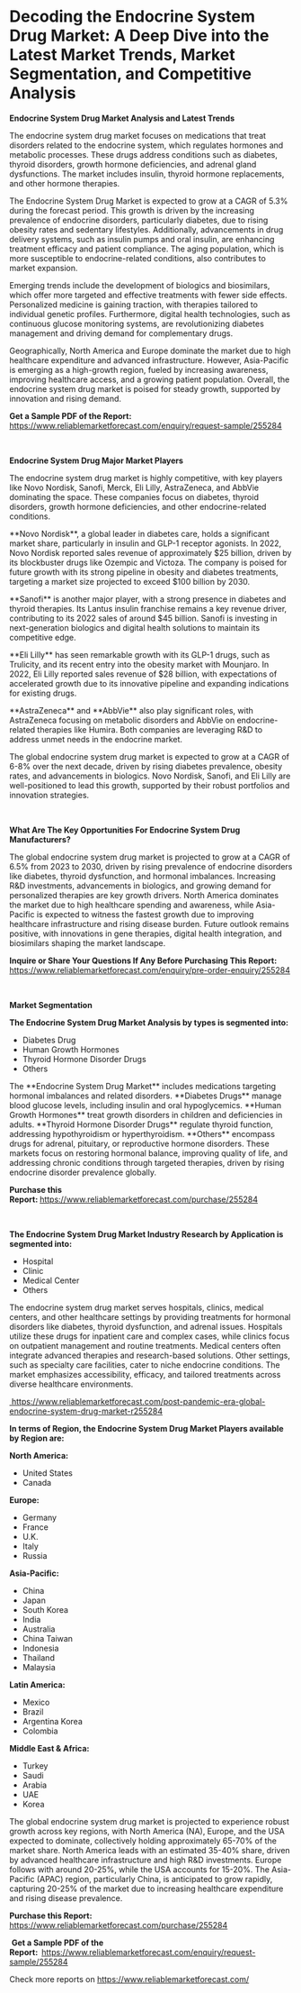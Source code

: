 <p><h1>Decoding the Endocrine System Drug Market: A Deep Dive into the Latest Market Trends, Market Segmentation, and Competitive Analysis</h1></p><p><strong>Endocrine System Drug Market Analysis and Latest Trends</strong></p>
<p><p>The endocrine system drug market focuses on medications that treat disorders related to the endocrine system, which regulates hormones and metabolic processes. These drugs address conditions such as diabetes, thyroid disorders, growth hormone deficiencies, and adrenal gland dysfunctions. The market includes insulin, thyroid hormone replacements, and other hormone therapies.</p><p>The Endocrine System Drug Market is expected to grow at a CAGR of 5.3% during the forecast period. This growth is driven by the increasing prevalence of endocrine disorders, particularly diabetes, due to rising obesity rates and sedentary lifestyles. Additionally, advancements in drug delivery systems, such as insulin pumps and oral insulin, are enhancing treatment efficacy and patient compliance. The aging population, which is more susceptible to endocrine-related conditions, also contributes to market expansion.</p><p>Emerging trends include the development of biologics and biosimilars, which offer more targeted and effective treatments with fewer side effects. Personalized medicine is gaining traction, with therapies tailored to individual genetic profiles. Furthermore, digital health technologies, such as continuous glucose monitoring systems, are revolutionizing diabetes management and driving demand for complementary drugs.</p><p>Geographically, North America and Europe dominate the market due to high healthcare expenditure and advanced infrastructure. However, Asia-Pacific is emerging as a high-growth region, fueled by increasing awareness, improving healthcare access, and a growing patient population. Overall, the endocrine system drug market is poised for steady growth, supported by innovation and rising demand.</p></p>
<p><strong>Get a Sample PDF of the Report:&nbsp;</strong> <a href="https://www.reliablemarketforecast.com/enquiry/request-sample/255284?utm_campaign=1842&utm_medium=2&utm_source=Github&utm_content=ia&utm_term=21012025&utm_id=endocrine-system-drug">https://www.reliablemarketforecast.com/enquiry/request-sample/255284</a></p>
<p>&nbsp;</p>
<p><strong>Endocrine System Drug Major Market Players</strong></p>
<p><p>The endocrine system drug market is highly competitive, with key players like Novo Nordisk, Sanofi, Merck, Eli Lilly, AstraZeneca, and AbbVie dominating the space. These companies focus on diabetes, thyroid disorders, growth hormone deficiencies, and other endocrine-related conditions.</p><p>**Novo Nordisk**, a global leader in diabetes care, holds a significant market share, particularly in insulin and GLP-1 receptor agonists. In 2022, Novo Nordisk reported sales revenue of approximately $25 billion, driven by its blockbuster drugs like Ozempic and Victoza. The company is poised for future growth with its strong pipeline in obesity and diabetes treatments, targeting a market size projected to exceed $100 billion by 2030.</p><p>**Sanofi** is another major player, with a strong presence in diabetes and thyroid therapies. Its Lantus insulin franchise remains a key revenue driver, contributing to its 2022 sales of around $45 billion. Sanofi is investing in next-generation biologics and digital health solutions to maintain its competitive edge.</p><p>**Eli Lilly** has seen remarkable growth with its GLP-1 drugs, such as Trulicity, and its recent entry into the obesity market with Mounjaro. In 2022, Eli Lilly reported sales revenue of $28 billion, with expectations of accelerated growth due to its innovative pipeline and expanding indications for existing drugs.</p><p>**AstraZeneca** and **AbbVie** also play significant roles, with AstraZeneca focusing on metabolic disorders and AbbVie on endocrine-related therapies like Humira. Both companies are leveraging R&D to address unmet needs in the endocrine market.</p><p>The global endocrine system drug market is expected to grow at a CAGR of 6-8% over the next decade, driven by rising diabetes prevalence, obesity rates, and advancements in biologics. Novo Nordisk, Sanofi, and Eli Lilly are well-positioned to lead this growth, supported by their robust portfolios and innovation strategies.</p></p>
<p>&nbsp;</p>
<p><strong>What Are The Key Opportunities For Endocrine System Drug Manufacturers?</strong></p>
<p><p>The global endocrine system drug market is projected to grow at a CAGR of 6.5% from 2023 to 2030, driven by rising prevalence of endocrine disorders like diabetes, thyroid dysfunction, and hormonal imbalances. Increasing R&D investments, advancements in biologics, and growing demand for personalized therapies are key growth drivers. North America dominates the market due to high healthcare spending and awareness, while Asia-Pacific is expected to witness the fastest growth due to improving healthcare infrastructure and rising disease burden. Future outlook remains positive, with innovations in gene therapies, digital health integration, and biosimilars shaping the market landscape.</p></p>
<p><strong>Inquire or Share Your Questions If Any Before Purchasing This Report:</strong> <a href="https://www.reliablemarketforecast.com/enquiry/pre-order-enquiry/255284?utm_campaign=1842&utm_medium=2&utm_source=Github&utm_content=ia&utm_term=21012025&utm_id=endocrine-system-drug">https://www.reliablemarketforecast.com/enquiry/pre-order-enquiry/255284</a></p>
<p>&nbsp;</p>
<p><strong>Market Segmentation</strong></p>
<p><strong>The Endocrine System Drug Market Analysis by types is segmented into:</strong></p>
<p><ul><li>Diabetes Drug</li><li>Human Growth Hormones</li><li>Thyroid Hormone Disorder Drugs</li><li>Others</li></ul></p>
<p><p>The **Endocrine System Drug Market** includes medications targeting hormonal imbalances and related disorders. **Diabetes Drugs** manage blood glucose levels, including insulin and oral hypoglycemics. **Human Growth Hormones** treat growth disorders in children and deficiencies in adults. **Thyroid Hormone Disorder Drugs** regulate thyroid function, addressing hypothyroidism or hyperthyroidism. **Others** encompass drugs for adrenal, pituitary, or reproductive hormone disorders. These markets focus on restoring hormonal balance, improving quality of life, and addressing chronic conditions through targeted therapies, driven by rising endocrine disorder prevalence globally.</p></p>
<p><strong>Purchase this Report:&nbsp;</strong><a href="https://www.reliablemarketforecast.com/purchase/255284?utm_campaign=1842&utm_medium=2&utm_source=Github&utm_content=ia&utm_term=21012025&utm_id=endocrine-system-drug">https://www.reliablemarketforecast.com/purchase/255284</a></p>
<p>&nbsp;</p>
<p><strong>The Endocrine System Drug Market Industry Research by Application is segmented into:</strong></p>
<p><ul><li>Hospital</li><li>Clinic</li><li>Medical Center</li><li>Others</li></ul></p>
<p><p>The endocrine system drug market serves hospitals, clinics, medical centers, and other healthcare settings by providing treatments for hormonal disorders like diabetes, thyroid dysfunction, and adrenal issues. Hospitals utilize these drugs for inpatient care and complex cases, while clinics focus on outpatient management and routine treatments. Medical centers often integrate advanced therapies and research-based solutions. Other settings, such as specialty care facilities, cater to niche endocrine conditions. The market emphasizes accessibility, efficacy, and tailored treatments across diverse healthcare environments.</p></p>
<p><a href="https://www.reliablemarketforecast.com/post-pandemic-era-global-endocrine-system-drug-market-r255284?utm_campaign=1842&utm_medium=2&utm_source=Github&utm_content=ia&utm_term=21012025&utm_id=endocrine-system-drug">&nbsp;https://www.reliablemarketforecast.com/post-pandemic-era-global-endocrine-system-drug-market-r255284</a></p>
<p><strong>In terms of Region, the Endocrine System Drug Market Players available by Region are:</strong></p>
<p>
    <p> <strong> North America: </strong>
        <ul>
            <li>United States</li>
            <li>Canada</li>
        </ul>
        </p> 
    <p> <strong> Europe: </strong>
        <ul>
            <li>Germany</li>
            <li>France</li>
            <li>U.K.</li>
            <li>Italy</li>
            <li>Russia</li>
        </ul>
        </p> 
    <p> <strong> Asia-Pacific: </strong>
        <ul>
            <li>China</li>
            <li>Japan</li>
            <li>South Korea</li>
            <li>India</li>
            <li>Australia</li>
            <li>China Taiwan</li>
            <li>Indonesia</li>
            <li>Thailand</li>
            <li>Malaysia</li>
        </ul>
        </p> 
    <p> <strong> Latin America: </strong>
        <ul>
            <li>Mexico</li>
            <li>Brazil</li>
            <li>Argentina Korea</li>
            <li>Colombia</li>
        </ul>
        </p> 
    <p> <strong> Middle East & Africa: </strong>
        <ul>
            <li>Turkey</li>
            <li>Saudi</li>
            <li>Arabia</li>
            <li>UAE</li>
            <li>Korea</li>
        </ul>
    </p>
    </p>
<p><p>The global endocrine system drug market is projected to experience robust growth across key regions, with North America (NA), Europe, and the USA expected to dominate, collectively holding approximately 65-70% of the market share. North America leads with an estimated 35-40% share, driven by advanced healthcare infrastructure and high R&D investments. Europe follows with around 20-25%, while the USA accounts for 15-20%. The Asia-Pacific (APAC) region, particularly China, is anticipated to grow rapidly, capturing 20-25% of the market due to increasing healthcare expenditure and rising disease prevalence.</p></p>
<p><strong>Purchase this Report: </strong><a href="https://www.reliablemarketforecast.com/purchase/255284?utm_campaign=1842&utm_medium=2&utm_source=Github&utm_content=ia&utm_term=21012025&utm_id=endocrine-system-drug">https://www.reliablemarketforecast.com/purchase/255284</a></p>
<p>&nbsp;<strong>Get a Sample PDF of the Report:&nbsp;&nbsp;</strong><a href="https://www.reliablemarketforecast.com/enquiry/request-sample/255284?utm_campaign=1842&utm_medium=2&utm_source=Github&utm_content=ia&utm_term=21012025&utm_id=endocrine-system-drug">https://www.reliablemarketforecast.com/enquiry/request-sample/255284</a></p>
<p><strong></strong></p>
<p>Check more reports on <a href="https://www.reliablemarketforecast.com/?utm_campaign=1842&utm_medium=2&utm_source=Github&utm_content=ia&utm_term=21012025&utm_id=endocrine-system-drug">https://www.reliablemarketforecast.com/</a></p>